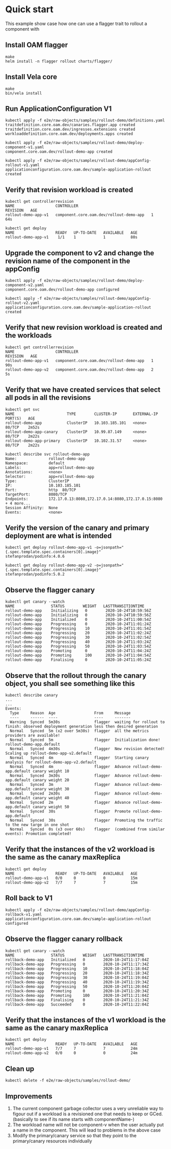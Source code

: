 # Quick start

This example show case how one can use a flagger trait to rollout a component with 

## Install OAM flagger
```shell script
make
helm install -n flagger rollout charts/flagger/
```

## Install Vela core
```shell script
make
bin/vela install
```

## Run ApplicationConfiguration V1
```shell script
kubectl apply -f e2e/raw-objects/samples/rollout-demo/definitions.yaml
traitdefinition.core.oam.dev/canaries.flagger.app created
traitdefinition.core.oam.dev/ingresses.extensions created
workloaddefinition.core.oam.dev/deployments.apps created

kubectl apply -f e2e/raw-objects/samples/rollout-demo/deploy-component-v1.yaml
component.core.oam.dev/rollout-demo-app created

kubectl apply -f e2e/raw-objects/samples/rollout-demo/appConfig-rollout-v1.yaml
applicationconfiguration.core.oam.dev/sample-application-rollout created
```

## Verify that revision workload is created
```shell script
kubectl get controllerrevision
NAME                  CONTROLLER                                REVISION   AGE
rollout-demo-app-v1   component.core.oam.dev/rollout-demo-app   1          64s

kubectl get deploy
NAME                  READY   UP-TO-DATE   AVAILABLE   AGE
rollout-demo-app-v1    1/1    1            1           80s
```

## Upgrade the component to v2 and change the revision name of the component in the appConfig 
```shell script
kubectl apply -f e2e/raw-objects/samples/rollout-demo/deploy-component-v2.yaml
component.core.oam.dev/rollout-demo-app configured

kubectl apply -f e2e/raw-objects/samples/rollout-demo/appConfig-rollout-v2.yaml
applicationconfiguration.core.oam.dev/sample-application-rollout created
```

## Verify that new revision workload is created and the workloads
```shell script
kubectl get controllerrevision
NAME                  CONTROLLER                                REVISION   AGE
rollout-demo-app-v1   component.core.oam.dev/rollout-demo-app   1          90s
rollout-demo-app-v2   component.core.oam.dev/rollout-demo-app   2          5s
```

## Verify that we have created services that select all pods in all the revisions
```shell script
kubectl get svc
NAME                       TYPE        CLUSTER-IP       EXTERNAL-IP   PORT(S)   AGE
rollout-demo-app           ClusterIP   10.103.185.101   <none>        80/TCP    2m52s
rollout-demo-app-canary    ClusterIP   10.99.87.149     <none>        80/TCP    2m22s
rollout-demo-app-primary   ClusterIP   10.102.31.57     <none>        80/TCP    2m22s

kubectl describe svc rollout-demo-app  
Name:              rollout-demo-app
Namespace:         default
Labels:            app=rollout-demo-app
Annotations:       <none>
Selector:          app=rollout-demo-app
Type:              ClusterIP
IP:                10.103.185.101
Port:              http  80/TCP
TargetPort:        8080/TCP
Endpoints:         172.17.0.13:8080,172.17.0.14:8080,172.17.0.15:8080 + 4 more...
Session Affinity:  None
Events:            <none>
```

## Verify the version of the canary and primary deployment are what is intended
```shell script
kubectl get deploy rollout-demo-app-v1 -o=jsonpath="{.spec.template.spec.containers[0].image}"
stefanprodan/podinfo:4.0.6

kubectl get deploy rollout-demo-app-v2 -o=jsonpath="{.spec.template.spec.containers[0].image}"
stefanprodan/podinfo:5.0.2
```

## Observe the flagger canary 
```shell script
kubectl get canary --watch
NAME                STATUS        WEIGHT   LASTTRANSITIONTIME
rollout-demo-app    Initializing   0        2020-10-24T10:59:56Z
rollout-demo-app    Initializing   0        2020-10-24T10:59:56Z
rollout-demo-app    Initialized    0        2020-10-24T11:00:54Z
rollout-demo-app    Progressing    0        2020-10-24T11:01:24Z
rollout-demo-app    Progressing    10       2020-10-24T11:01:54Z
rollout-demo-app    Progressing    20       2020-10-24T11:02:24Z
rollout-demo-app    Progressing    30       2020-10-24T11:02:54Z
rollout-demo-app    Progressing    40       2020-10-24T11:03:24Z
rollout-demo-app    Progressing    50       2020-10-24T11:03:54Z
rollout-demo-app    Promoting      0        2020-10-24T11:04:24Z
rollout-demo-app    Promoting      100      2020-10-24T11:04:54Z
rollout-demo-app    Finalising     0        2020-10-24T11:05:24Z
```

## Observe that the rollout through the canary object, you shall see something like this
```shell script
kubectl describe canary
...
...
Events:
  Type     Reason  Age                 From     Message
  ----     ------  ----                ----     -------
  Warning  Synced  5m30s               flagger  waiting for rollout to finish: observed deployment generation less then desired generation
  Normal   Synced  5m (x2 over 5m30s)  flagger  all the metrics providers are available!
  Normal   Synced  5m                  flagger  Initialization done! rollout-demo-app.default
  Normal   Synced  4m30s               flagger  New revision detected! Scaling up rollout-demo-app-v2.default
  Normal   Synced  4m                  flagger  Starting canary analysis for rollout-demo-app-v2.default
  Normal   Synced  4m                  flagger  Advance rollout-demo-app.default canary weight 10
  Normal   Synced  3m30s               flagger  Advance rollout-demo-app.default canary weight 20
  Normal   Synced  3m                  flagger  Advance rollout-demo-app.default canary weight 30
  Normal   Synced  2m30s               flagger  Advance rollout-demo-app.default canary weight 40
  Normal   Synced  2m                  flagger  Advance rollout-demo-app.default canary weight 50
  Normal   Synced  30s                 flagger  Promote rollout-demo-app.default
  Normal   Synced  30s                 flagger  Promoting the traffic to the new targe in one shot
  Normal   Synced  0s (x3 over 60s)    flagger  (combined from similar events): Promotion completed!

```

## Verify that the instances of the v2 workload is the same as the canary maxReplica
```shell script
kubectl get deploy
NAME                  READY   UP-TO-DATE   AVAILABLE   AGE
rollout-demo-app-v1   0/0     0            0           15m
rollout-demo-app-v2   7/7     7            7           15m
```

## Roll back to V1
```shell script
kubectl apply -f e2e/raw-objects/samples/rollout-demo/appConfig-rollback-v1.yaml
applicationconfiguration.core.oam.dev/sample-application-rollout configured
```

## Observe the flagger canary rollback
```shell script
kubectl get canary --watch
NAME                STATUS        WEIGHT   LASTTRANSITIONTIME
rollback-demo-app   Initialized   0        2020-10-24T11:17:04Z
rollback-demo-app   Progressing   0        2020-10-24T11:17:34Z
rollback-demo-app   Progressing   10       2020-10-24T11:18:04Z
rollback-demo-app   Progressing   20       2020-10-24T11:18:34Z
rollback-demo-app   Progressing   30       2020-10-24T11:19:04Z
rollback-demo-app   Progressing   40       2020-10-24T11:19:34Z
rollback-demo-app   Progressing   50       2020-10-24T11:20:04Z
rollback-demo-app   Promoting     0        2020-10-24T11:20:34Z
rollback-demo-app   Promoting     100      2020-10-24T11:21:04Z
rollback-demo-app   Finalising    0        2020-10-24T11:21:34Z
rollback-demo-app   Succeeded     0        2020-10-24T11:22:04Z
```

## Verify that the instances of the v1 workload is the same as the canary maxReplica
```shell script
kubectl get deploy
NAME                  READY   UP-TO-DATE   AVAILABLE   AGE
rollout-demo-app-v1   7/7     7            7           24m
rollout-demo-app-v2   0/0     0            0           24m
```

## Clean up
```shell script
kubectl delete -f e2e/raw-objects/samples/rollout-demo/ 
```

## Improvements
1. The current component garbage collector uses a very unreliable way to figour out if a workload is a revisioned one that needs to keep or GCed. (basically to see if its name starts with componentName-)
2. The workload name will not be component-v when the user actually put a name in the component. This will lead to problems in the above case
3. Modify the primary/canary service so that they point to the primary/canary resources individually